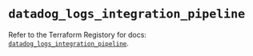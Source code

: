 # `datadog_logs_integration_pipeline`

Refer to the Terraform Registory for docs: [`datadog_logs_integration_pipeline`](https://registry.terraform.io/providers/datadog/datadog/3.32.0/docs/resources/logs_integration_pipeline).

